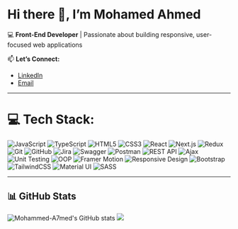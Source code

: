 # Hi there 👋, I’m Mohamed Ahmed

💻 **Front-End Developer** | Passionate about building responsive, user-focused web applications  

📫 **Let’s Connect:**  
- [LinkedIn](https://www.linkedin.com/in/mohamed-ahmed40/)  
- [Email](mailto:mohamedahmedkhalaf68@gmail.com)  

---

# 💻 Tech Stack:
![JavaScript](https://img.shields.io/badge/javascript-%23323330.svg?style=for-the-badge&logo=javascript&logoColor=%23F7DF1E) 
![TypeScript](https://img.shields.io/badge/typescript-%23007ACC.svg?style=for-the-badge&logo=typescript&logoColor=white) 
![HTML5](https://img.shields.io/badge/html5-%23E34F26.svg?style=for-the-badge&logo=html5&logoColor=white) 
![CSS3](https://img.shields.io/badge/css3-%231572B6.svg?style=for-the-badge&logo=css3&logoColor=white) 
![React](https://img.shields.io/badge/react-%2320232a.svg?style=for-the-badge&logo=react&logoColor=%2361DAFB) 
![Next.js](https://img.shields.io/badge/next.js-%23000000.svg?style=for-the-badge&logo=nextdotjs&logoColor=white) 
![Redux](https://img.shields.io/badge/redux-%23593d88.svg?style=for-the-badge&logo=redux&logoColor=white) 
![Git](https://img.shields.io/badge/git-%23F05033.svg?style=for-the-badge&logo=git&logoColor=white) 
![GitHub](https://img.shields.io/badge/github-%23121011.svg?style=for-the-badge&logo=github&logoColor=white) 
![Jira](https://img.shields.io/badge/jira-%230052CC.svg?style=for-the-badge&logo=jira&logoColor=white) 
![Swagger](https://img.shields.io/badge/swagger-%2385EA2D.svg?style=for-the-badge&logo=swagger&logoColor=black) 
![Postman](https://img.shields.io/badge/postman-%23FF6C37.svg?style=for-the-badge&logo=postman&logoColor=white) 
![REST API](https://img.shields.io/badge/REST-02569B?style=for-the-badge&logo=rest&logoColor=white) 
![Ajax](https://img.shields.io/badge/ajax-%230072C6.svg?style=for-the-badge&logo=azure-functions&logoColor=white) 
![Unit Testing](https://img.shields.io/badge/unit%20testing-%23FFCA28.svg?style=for-the-badge&logo=testinglibrary&logoColor=black) 
![OOP](https://img.shields.io/badge/oop-%23323330.svg?style=for-the-badge&logo=java&logoColor=white) 
![Framer Motion](https://img.shields.io/badge/Framer%20Motion-%23005EFF.svg?style=for-the-badge&logo=framer&logoColor=white) 
![Responsive Design](https://img.shields.io/badge/responsive%20design-%2300C7B7.svg?style=for-the-badge&logo=responsive&logoColor=white) 
![Bootstrap](https://img.shields.io/badge/bootstrap-%237952B3.svg?style=for-the-badge&logo=bootstrap&logoColor=white) 
![TailwindCSS](https://img.shields.io/badge/tailwindcss-%2338B2AC.svg?style=for-the-badge&logo=tailwind-css&logoColor=white) 
![Material UI](https://img.shields.io/badge/MUI-%230081CB.svg?style=for-the-badge&logo=mui&logoColor=white) 
![SASS](https://img.shields.io/badge/sass-%23CC6699.svg?style=for-the-badge&logo=sass&logoColor=white) 

---

## 📊 GitHub Stats
![Mohammed-A7med's GitHub stats](https://github-readme-stats.vercel.app/api?username=Mohammed-A7med&show_icons=true&theme=tokyonight)
![](https://github-readme-stats.vercel.app/api/top-langs/?username=Mohammed-A7med&theme=radical&hide_border=false&include_all_commits=false&count_private=false&layout=compact)
